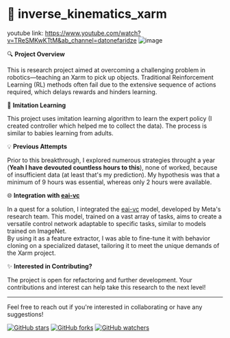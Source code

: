 # 🤖 inverse_kinematics_xarm


youtube link: https://www.youtube.com/watch?v=TReSMKwKTtM&ab_channel=datonefaridze
![image](https://github.com/datonefaridze/inverse_kinematics_xarm/assets/52849166/77c862dd-84a9-4d7f-b65c-7154035cb60d)



🔍 **Project Overview**

This is research project aimed at overcoming a challenging problem in robotics—teaching an Xarm to pick up objects. Traditional Reinforcement Learning (RL) methods often fail due to the extensive sequence of actions required, which delays rewards and hinders learning.

👶 **Imitation Learning**

This project uses imitation learning algorithm to learn the expert policy (I created controller which helped me to collect the data). The process is similar to babies learning from adults. 

💡 **Previous Attempts**

Prior to this breakthrough, I explored numerous strategies throught a year (**Yeah I have devouted countless hours to this**), none of worked, because of insufficient data (at least that's my prediction). My hypothesis was that a minimum of 9 hours was essential, whereas only 2 hours were available.

🌐 **Integration with [eai-vc](https://github.com/facebookresearch/eai-vc)**

In a quest for a solution, I integrated the [eai-vc](https://github.com/facebookresearch/eai-vc) model, developed by Meta's research team. This model, trained on a vast array of tasks, aims to create a versatile control network adaptable to specific tasks, similar to models trained on ImageNet. </br>
By using it as a feature extractor, I was able to fine-tune it with behavior cloning on a specialized dataset, tailoring it to meet the unique demands of the Xarm project.

✨ **Interested in Contributing?**

The project is open for refactoring and further development. Your contributions and interest can help take this research to the next level!

---

Feel free to reach out if you're interested in collaborating or have any suggestions!

[![GitHub stars](https://img.shields.io/github/stars/datonefaridze/inverse_kinematics_xarm.svg?style=social&label=Star&maxAge=2592000)](https://GitHub.com/datonefaridze/inverse_kinematics_xarm/stargazers/)
[![GitHub forks](https://img.shields.io/github/forks/datonefaridze/inverse_kinematics_xarm.svg?style=social&label=Fork&maxAge=2592000)](https://GitHub.com/datonefaridze/inverse_kinematics_xarm/network/)
[![GitHub watchers](https://img.shields.io/github/watchers/datonefaridze/inverse_kinematics_xarm.svg?style=social&label=Watch&maxAge=2592000)](https://GitHub.com/datonefaridze/inverse_kinematics_xarm/watchers/)
